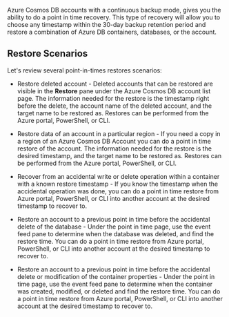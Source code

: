 
Azure Cosmos DB accounts with a continuous backup mode, gives you the ability to do a point in time recovery. This type of recovery will allow you to choose any timestamp within the 30-day backup retention period and restore a combination of Azure DB containers, databases, or the account. 

## Restore Scenarios

Let's review several point-in-times restores scenarios:

- Restore deleted account - Deleted accounts that can be restored are visible in the **Restore** pane under the Azure Cosmos DB account list page. The information needed for the restore is the timestamp right before the delete, the account name of the deleted account, and the target name to be restored as. Restores can be performed from the Azure portal, PowerShell, or CLI.

- Restore data of an account in a particular region - If you need a copy in a region of an Azure Cosmos DB Account you can do a point in time restore of the account. The information needed for the restore is the desired timestamp, and the target name to be restored as. Restores can be performed from the Azure portal, PowerShell, or CLI.

- Recover from an accidental write or delete operation within a container with a known restore timestamp - If you know the timestamp when the accidental operation was done, you can do a point in time restore from Azure portal, PowerShell, or CLI into another account at the desired timestamp to recover to.

- Restore an account to a previous point in time before the accidental delete of the database - Under the point in time page, use the event feed pane to determine when the database was deleted, and find the restore time. You can do a point in time restore from Azure portal, PowerShell, or CLI into another account at the desired timestamp to recover to.

- Restore an account to a previous point in time before the accidental delete or modification of the container properties - Under the point in time page, use the event feed pane to determine when the container was created, modified, or deleted and find the restore time. You can do a point in time restore from Azure portal, PowerShell, or CLI into another account at the desired timestamp to recover to.

